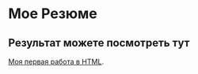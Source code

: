 # Мое Резюме

## Результат можете посмотреть тут

[Моя первая работа в HTML](https://m1rxcle.github.io/css/).
